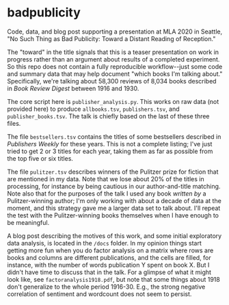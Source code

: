# badpublicity
Code, data, and blog post supporting a presentation at MLA 2020 in Seattle, "No Such Thing as Bad Publicity: Toward a Distant Reading of Reception."

The "toward" in the title signals that this is a teaser presentation on work in progress rather than an argument about results of a completed experiment. So this repo does not contain a fully reproducible workflow--just some code and summary data that may help document "which books I'm talking about." Specifically, we're talking about 58,300 reviews of 8,034 books described in *Book Review Digest* between 1916 and 1930.

The core script here is ```publisher_analysis.py```. This works on raw data (not provided here) to produce ```allbooks.tsv```, ```publishers.tsv```, and ```publisher_books.tsv```. The talk is chiefly based on the last of these three files.

The file ```bestsellers.tsv``` contains the titles of some bestsellers described in *Publishers Weekly* for these years. This is not a complete listing; I've just tried to get 2 or 3 titles for each year, taking them as far as possible from the top five or six titles.

The file ```pulitzer.tsv``` describes winners of the Pulitzer prize for fiction that are mentioned in my data. Note that we lose about 20% of the titles in processing, for instance by being cautious in our author-and-title matching. Note also that for the purposes of the talk I used any book *written by* a Pulitzer-winning author; I'm only working with about a decade of data at the moment, and this strategy gave me a larger data set to talk about. I'll repeat the test with the Pulitzer-winning books themselves when I have enough to be meaningful.

A blog post describing the motives of this work, and some initial exploratory data analysis, is located in the ```/docs``` folder. In my opinion things start getting more fun when you do factor analysis on a matrix where rows are books and columns are different publications, and the cells are filled, for instance, with the number of words publication Y spent on book X. But I didn't have time to discuss that in the talk. For a glimpse of what it might look like, see ```factoranalysis1918.pdf```, but note that some things about 1918 don't generalize to the whole period 1916-30. E.g., the strong negative correlation of sentiment and wordcount does not seem to persist.


